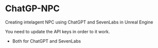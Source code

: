 # ChatGP-NPC
 Creating intelagent NPC using ChatGPT and SevenLabs in Unreal Engine

 You need to update the API keys in order to it work.
  - Both for ChatGPT and SevenLabs 
